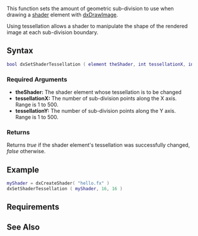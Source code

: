 This function sets the amount of geometric sub-division to use when drawing a [shader](/docs/shader.md "wikilink") element with [dxDrawImage](/dxDrawImage.md "wikilink").

Using tessellation allows a shader to manipulate the shape of the rendered image at each sub-division boundary.

Syntax
------

``` lua
bool dxSetShaderTessellation ( element theShader, int tessellationX, int tessellationY )
```

### Required Arguments

-   **theShader:** The shader element whose tessellation is to be changed
-   **tessellationX:** The number of sub-division points along the X axis. Range is 1 to 500.
-   **tessellationY:** The number of sub-division points along the Y axis. Range is 1 to 500.

### Returns

Returns *true* if the shader element's tessellation was successfully changed, *false* otherwise.

Example
-------

``` lua
myShader = dxCreateShader( "hello.fx" )
dxSetShaderTessellation ( myShader, 16, 16 )
```

Requirements
------------

See Also
--------
